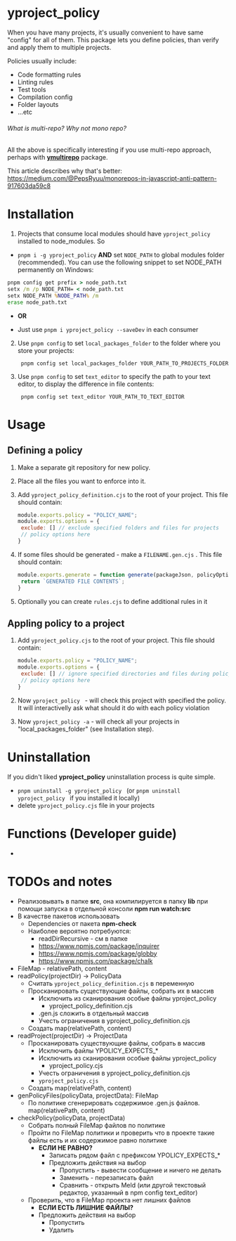 # yproject_policy
When you have many projects, it's usually convenient to have same "config" for all of them. This package lets you define policies, than verify and apply them to multiple projects.

Policies usually include:

- Code formatting rules
- Linting rules
- Test tools
- Compilation config
- Folder layouts
- ...etc

###### What is multi-repo? Why not mono repo?

All the above is specifically interesting if you use multi-repo approach, perhaps with **[ymultirepo](https://www.npmjs.com/package/ymultirepo)** package. 

This article describes why that's better:
https://medium.com/@PepsRyuu/monorepos-in-javascript-anti-pattern-917603da59c8

# Installation
1. Projects that consume local modules should have `yproject_policy` installed to node_modules. So
- `pnpm i -g yproject_policy` **AND** set `NODE_PATH` to global modules folder (recommended). 
    You can use the following snippet to set NODE_PATH permanently on Windows:


```bat
pnpm config get prefix > node_path.txt
setx /m /p NODE_PATH= < node_path.txt
setx NODE_PATH %NODE_PATH% /m
erase node_path.txt
```

* **OR**

- Just use `pnpm i yproject_policy --saveDev` in each consumer

2. Use `pnpm config` to set `local_packages_folder` to the folder where you store your projects:

        pnpm config set local_packages_folder YOUR_PATH_TO_PROJECTS_FOLDER

3. Use `pnpm config` to set `text_editor` to specify the path to your text editor, to display the difference in file contents:

        pnpm config set text_editor YOUR_PATH_TO_TEXT_EDITOR

# Usage

## Defining a policy

1. Make a separate git repository for new policy.

2. Place all the files you want to enforce into it.

3. Add  `yproject_policy_definition.cjs`  to the root of your project. This file should contain:

   ```javascript
   module.exports.policy = "POLICY_NAME";
   module.exports.options = {
    exclude: [] // exclude specified folders and files for projects
    // policy options here
   }
   ```

4. If some files should be generated - make a  `FILENAME.gen.cjs`  . This file should contain:

   ```javascript
   module.exports.generate = function generate(packageJson, policyOptions) {
   	return `GENERATED FILE CONTENTS`;
   }
   ```

4. Optionally you can create  `rules.cjs`  to define additional rules in it

## Appling policy to a project

1. Add  `yproject_policy.cjs`  to the root of your project. This file should contain:

   ```javascript
   module.exports.policy = "POLICY_NAME";
   module.exports.options = {
    exclude: [] // ignore specified directories and files during policy enforcement
    // policy options here
   }
   ```

2. Now  `yproject_policy ` - will check this project with specified the policy. It will interactivelly ask what should it do with each policy violation
3. Now  `yproject_policy -a`  - will check all your projects in "local_packages_folder" (see Installation step).

# Uninstallation

If you didn't liked **yproject_policy** uninstallation process is quite simple.

- `pnpm uninstall -g yproject_policy ` (or  `pnpm uninstall yproject_policy ` if you installed it locally)
- delete  `yproject_policy.cjs`  file in your projects 

# Functions (Developer guide)

* 



# TODOs and notes

* Реализовывать в папке **src**, она компилируется в папку **lib** при помощи запуска в отдельной консоли **npm run watch:src**
* В качестве пакетов использовать
  * Dependencies от пакета **npm-check**
  * Наиболее вероятно потребуются:
    * readDirRecursive - см в папке
    * https://www.npmjs.com/package/inquirer
    * https://www.npmjs.com/package/globby
    * https://www.npmjs.com/package/chalk
* FileMap - relativePath, content
* readPolicy(projectDir) -> PolicyData
  * Считать  `yproject_policy_definition.cjs`  в переменную
  * Просканировать существующие файлы, собрать их в массив
    * Исключить из сканирования особые файлы yproject_policy
      * yproject_policy_definition.cjs
    * .gen.js сложить в отдельный массив
    * Учесть ограничения в yproject_policy_definition.cjs
  * Создать map(relativePath, content)
* readProject(projectDir) -> ProjectData
  * Просканировать существующие файлы, собрать в массив
    * Исключить файлы YPOLICY_EXPECTS_*
    * Исключить из сканирования особые файлы yproject_policy
      * yproject_policy.cjs
    * Учесть ограничения в yproject_policy_definition.cjs
    *  `yproject_policy.cjs`  
  * Создать map(relativePath, content)
* genPolicyFiles(policyData, projectData): FileMap 
  * По политике сгенерировать содержимое .gen.js файлов.  map(relativePath, content)
* checkPolicy(policyData, projectData)
  * Собрать полный FileMap файлов по политике
  * Пройти по FileMap политики и проверить что в проекте такие файлы есть и их содержимое равно политике
    * **ЕСЛИ НЕ РАВНО?**
      * Записать рядом файл с префиксом YPOLICY_EXPECTS_*
      * Предложить действия на выбор
        * Пропустить - вывести сообщение и ничего не делать
        * Заменить - перезаписать файл
        * Сравнить - открыть Meld (или другой текстовый редактор, указанный в npm config text_editor)
  * Проверить, что в FileMap проекта нет лишних файлов
    * **ЕСЛИ ЕСТЬ ЛИШНИЕ ФАЙЛЫ?**
    * Предложить действия на выбор
      * Пропустить
      * Удалить




